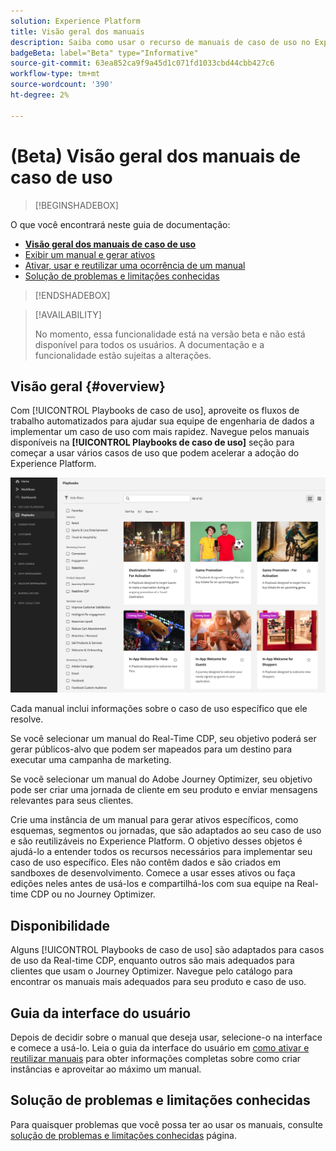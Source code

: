 ```yaml
---
solution: Experience Platform
title: Visão geral dos manuais
description: Saiba como usar o recurso de manuais de caso de uso no Experience Platform para começar a usar vários casos de uso de marketing
badgeBeta: label="Beta" type="Informative"
source-git-commit: 63ea852ca9f9a45d1c071fd1033cbd44cbb427c6
workflow-type: tm+mt
source-wordcount: '390'
ht-degree: 2%

---
```



# (Beta) Visão geral dos manuais de caso de uso

>[!BEGINSHADEBOX]

O que você encontrará neste guia de documentação:

* **[Visão geral dos manuais de caso de uso](#overview)**
* [Exibir um manual e gerar ativos](ui-guide.md#view-playbook-generate-assets)
* [Ativar, usar e reutilizar uma ocorrência de um manual ](ui-guide.md#enable-playbook)
* [Solução de problemas e limitações conhecidas](troubleshooting.md)

>[!ENDSHADEBOX]

>[!AVAILABILITY]
>
>No momento, essa funcionalidade está na versão beta e não está disponível para todos os usuários. A documentação e a funcionalidade estão sujeitas a alterações.

## Visão geral {#overview}

Com [!UICONTROL Playbooks de caso de uso], aproveite os fluxos de trabalho automatizados para ajudar sua equipe de engenharia de dados a implementar um caso de uso com mais rapidez. Navegue pelos manuais disponíveis na **[!UICONTROL Playbooks de caso de uso]** seção para começar a usar vários casos de uso que podem acelerar a adoção do Experience Platform.

![Exibição de todos os manuais](/help/use-case-playbooks/assets/playbooks/overview/playbooks-landing-page.png)

Cada manual inclui informações sobre o caso de uso específico que ele resolve.

Se você selecionar um manual do Real-Time CDP, seu objetivo poderá ser gerar públicos-alvo que podem ser mapeados para um destino para executar uma campanha de marketing.

Se você selecionar um manual do Adobe Journey Optimizer, seu objetivo pode ser criar uma jornada de cliente em seu produto e enviar mensagens relevantes para seus clientes.

Crie uma instância de um manual para gerar ativos específicos, como esquemas, segmentos ou jornadas, que são adaptados ao seu caso de uso e são reutilizáveis no Experience Platform. O objetivo desses objetos é ajudá-lo a entender todos os recursos necessários para implementar seu caso de uso específico. Eles não contêm dados e são criados em sandboxes de desenvolvimento. Comece a usar esses ativos ou faça edições neles antes de usá-los e compartilhá-los com sua equipe na Real-time CDP ou no Journey Optimizer.

## Disponibilidade

Alguns [!UICONTROL Playbooks de caso de uso] são adaptados para casos de uso da Real-time CDP, enquanto outros são mais adequados para clientes que usam o Journey Optimizer. Navegue pelo catálogo para encontrar os manuais mais adequados para seu produto e caso de uso.

## Guia da interface do usuário

Depois de decidir sobre o manual que deseja usar, selecione-o na interface e comece a usá-lo. Leia o guia da interface do usuário em [como ativar e reutilizar manuais](/help/use-case-playbooks/playbooks/ui-guide.md) para obter informações completas sobre como criar instâncias e aproveitar ao máximo um manual.

## Solução de problemas e limitações conhecidas

Para quaisquer problemas que você possa ter ao usar os manuais, consulte [solução de problemas e limitações conhecidas](/help/use-case-playbooks/playbooks/troubleshooting.md) página.